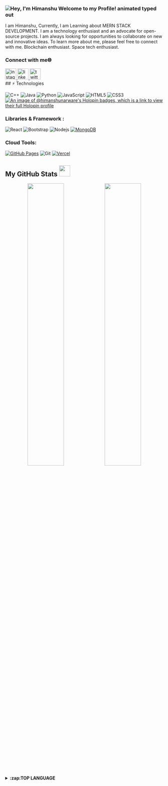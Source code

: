 

### <img src="https://readme-typing-svg.demolab.com?font=Operator+Mono&size=37&duration=2800&pause=2000&color=FAFAFA&center=true&vCenter=true&width=940&height=50&lines==Hey%2C+I'm+Himanshu+Welcome+to+my+Github+Profile!" align="middle" alt="Hey, I'm Himanshu Welcome to my Profile! animated typed out">
I am Himanshu, Currently, I am Learning about MERN STACK DEVELOPMENT. I am a technology enthusiast and an advocate for open-source projects. I am always looking for opportunities to collaborate on new and innovative ideas. To learn more about me, please feel free to connect with me.
 Blockchain enthusiast.
 Space tech enthusiast.
### Connect with me🌐
<div align="left">
  <a href="https://www.instagram.com/himanshu_narware12/" target="_blank">
    <img src="https://img.shields.io/static/v1?message=Instagram&logo=instagram&label=&color=E4405F&logoColor=white&labelColor=&style=for-the-badge" height="35" alt="instagram logo"  />
  </a>
  <a href="himanshunarware@gmail.com" target="_blank">
  <a href="https://www.linkedin.com/in/HimanshuNarware/" target="_blank">
    <img src="https://img.shields.io/static/v1?message=LinkedIn&logo=linkedin&label=&color=0077B5&logoColor=white&labelColor=&style=for-the-badge" height="35" alt="linkedin logo"  />
  </a>
  <a href="https://twitter.com/N_Himanshu_" target="_blank">
    <img src="https://img.shields.io/static/v1?message=Twitter&logo=twitter&label=&color=1DA1F2&logoColor=white&labelColor=&style=for-the-badge" height="35" alt="twitter logo"  />
  </a>
</div>
## ⚡ Technologies

![C++](https://img.shields.io/badge/-C++-00599C?style=flat-square&logo=c)
![Java](https://img.shields.io/badge/-java-E34A86?style=flat-square&logo=openjdk)
![Python](https://img.shields.io/badge/-Python-black?style=flat-square&logo=Python)
![JavaScript](https://img.shields.io/badge/-JavaScript-black?style=flat-square&logo=javascript)
![HTML5](https://img.shields.io/badge/-HTML5-E34F26?style=flat-square&logo=html5&logoColor=white)
![CSS3](https://img.shields.io/badge/-CSS3-1572B6?style=flat-square&logo=css3)
[![An image of @himanshunarware's Holopin badges, which is a link to view their full Holopin profile](https://holopin.me/himanshunarware)](https://holopin.io/@himanshunarware)

### Libraries & Framework :
![React](https://img.shields.io/badge/-React-black?style=flat-square&logo=react)
![Bootstrap](https://img.shields.io/badge/-Bootstrap-563D7C?style=flat-square&logo=bootstrap)
![Nodejs](https://img.shields.io/badge/-Nodejs-black?style=flat-square&logo=Node.js)
<a href="#"><img alt="MongoDB" src ="https://img.shields.io/badge/MongoDB-%234ea94b.svg?logo=mongodb&logoColor=white"></a>
### Cloud Tools:
<a href="#"><img alt="GitHub Pages" src="https://img.shields.io/badge/GitHub%20Pages-%23327FC7.svg?logo=github&logoColor=white"></a>
![Git](https://img.shields.io/badge/-Git-black?style=flat-square&logo=git)
<a href="#"><img alt="Vercel" src="https://img.shields.io/badge/Vercel%20-%23000000.svg?logo=vercel&logoColor=white"></a>
 ##  My GitHub Stats <img src = "https://i.pinimg.com/originals/65/c4/f4/65c4f452571be1261e9c623f7da488ac.gif" width = 35px> 
<p align="center">
	
  <img width="48%" src="https://github-readme-stats.vercel.app/api?username=HimanshuNarware&show_icons=true&theme=tokyonight" />
  <img width="48%" src="https://github-readme-streak-stats.herokuapp.com/?user=HimanshuNarware&theme=tokyonight"/>
	<details>
  <summary><b>:zap:TOP LANGUAGE </b></summary>
	
</details>
</p>
